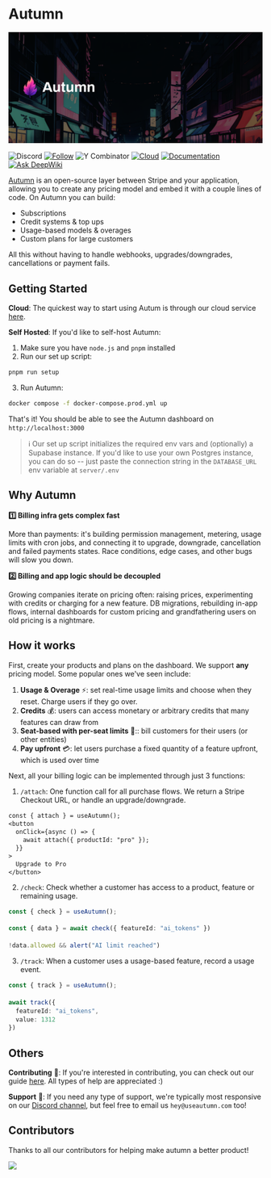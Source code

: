 # Autumn

![Autumn](assets/github_hero.png)

![Discord](https://img.shields.io/badge/Join%20Community-5865F2?logo=discord&logoColor=white)
[![Follow](https://img.shields.io/twitter/follow/autumnpricing?style=social)](https://x.com/autumnpricing)
![Y Combinator](https://img.shields.io/badge/Y%20Combinator-F24-orange)
[![Cloud](https://img.shields.io/badge/Cloud-☁️-blue)](https://app.useautumn.com)
[![Documentation](https://img.shields.io/badge/Documentation-📕-blue)](https://docs.useautumn.com)
[![Ask DeepWiki](https://deepwiki.com/badge.svg)](https://deepwiki.com/useautumn/autumn)

[Autumn](https://useautumn.com) is an open-source layer between Stripe and your application, allowing you to create any pricing model and embed it with a couple lines of code. On Autumn you can build:
- Subscriptions
- Credit systems & top ups
- Usage-based models & overages
- Custom plans for large customers

All this without having to handle webhooks, upgrades/downgrades, cancellations or payment fails.


## Getting Started

**Cloud**: The quickest way to start using Autum is through our cloud service [here](https://app.useautumn.com). 

**Self Hosted**: If you'd like to self-host Autumn:

1. Make sure you have `node.js` and `pnpm` installed
2. Run our set up script:
```bash
pnpm run setup
```
3. Run Autumn:
```bash
docker compose -f docker-compose.prod.yml up
```

That's it! You should be able to see the Autumn dashboard on `http://localhost:3000`

> ℹ️ Our set up script initializes the required env vars and (optionally) a Supabase instance. If you'd like to use your own Postgres instance, you can do so -- just paste the connection string in the `DATABASE_URL` env variable at `server/.env`

## Why Autumn

**1️⃣ Billing infra gets complex fast**

More than payments: it's building permission management, metering, usage limits with cron jobs, and connecting it to upgrade, downgrade, cancellation and failed payments states. Race conditions, edge cases, and other bugs will slow you down.

**2️⃣ Billing and app logic should be decoupled**

Growing companies iterate on pricing often: raising prices, experimenting with credits or charging for a new feature. DB migrations, rebuilding in-app flows, internal dashboards for custom pricing and grandfathering users on old pricing is a nightmare.


## How it works
First, create your products and plans on the dashboard. We support **any** pricing model. Some popular ones we've seen include:

1. **Usage & Overage** ⚡: set real-time usage limits and choose when they reset. Charge users if they go over.
2. **Credits** 💰: users can access monetary or arbitrary credits that many features can draw from
3. **Seat-based with per-seat limits** 👥:: bill customers for their users (or other entities)
4. **Pay upfront** 💳: let users purchase a fixed quantity of a feature upfront, which is used over time


Next, all your billing logic can be implemented through just 3 functions:

1. `/attach`: One function call for all purchase flows. We return a Stripe Checkout URL, or handle an upgrade/downgrade.

```tsx
const { attach } = useAutumn();
<button
  onClick={async () => {
    await attach({ productId: "pro" });
  }}
>
  Upgrade to Pro
</button>
```

2. `/check`: Check whether a customer has access to a product, feature or remaining usage.
```ts
const { check } = useAutumn();

const { data } = await check({ featureId: "ai_tokens" })

!data.allowed && alert("AI limit reached")
```

3. `/track`: When a customer uses a usage-based feature, record a usage event.

```ts
const { track } = useAutumn();

await track({
  featureId: "ai_tokens",
  value: 1312
})
```

## Others

**Contributing** 🤝: If you're interested in contributing, you can check out our guide [here](/.github/CONTRIBUTING.md). All types of help are appreciated :)

**Support** 💬: If you need any type of support, we're typically most responsive on our [Discord channel](https://discord.gg/STqxY92zuS), but feel free to email us `hey@useautumn.com` too!

<!-- ## Congratulations!

You've embedded a full billing system into your application within a few minutes. You can make any pricing model changes you need, or handle custom plans without needing to alter your codebase.

Feel free to self-host Autumn, or use our hosted version at https://useautumn.com. And let us know any questions, thoughts or feedback at hey@useautumn.com. -->

## Contributors

Thanks to all our contributors for helping make autumn a better product!

<a href="https://github.com/useautumn/autumn/graphs/contributors">
  <img src="https://contrib.rocks/image?repo=useautumn/autumn" />
</a>
